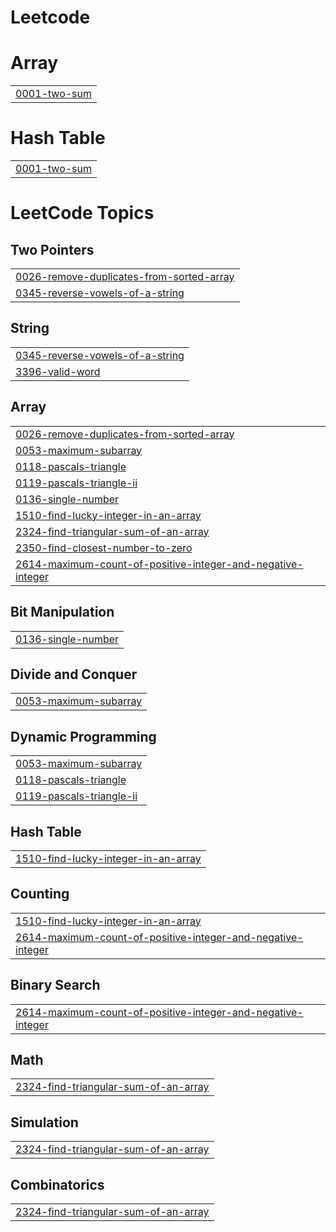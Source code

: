 # Leetcode


# Array
|  |
| ------- |
| [0001-two-sum](https://github.com/BhavaniSankar123/Leetcode/tree/master/0001-two-sum) |
# Hash Table
|  |
| ------- |
| [0001-two-sum](https://github.com/BhavaniSankar123/Leetcode/tree/master/0001-two-sum) |
<!---LeetCode Topics Start-->
# LeetCode Topics
## Two Pointers
|  |
| ------- |
| [0026-remove-duplicates-from-sorted-array](https://github.com/BhavaniSankar123/Leetcode/tree/master/0026-remove-duplicates-from-sorted-array) |
| [0345-reverse-vowels-of-a-string](https://github.com/BhavaniSankar123/Leetcode/tree/master/0345-reverse-vowels-of-a-string) |
## String
|  |
| ------- |
| [0345-reverse-vowels-of-a-string](https://github.com/BhavaniSankar123/Leetcode/tree/master/0345-reverse-vowels-of-a-string) |
| [3396-valid-word](https://github.com/BhavaniSankar123/Leetcode/tree/master/3396-valid-word) |
## Array
|  |
| ------- |
| [0026-remove-duplicates-from-sorted-array](https://github.com/BhavaniSankar123/Leetcode/tree/master/0026-remove-duplicates-from-sorted-array) |
| [0053-maximum-subarray](https://github.com/BhavaniSankar123/Leetcode/tree/master/0053-maximum-subarray) |
| [0118-pascals-triangle](https://github.com/BhavaniSankar123/Leetcode/tree/master/0118-pascals-triangle) |
| [0119-pascals-triangle-ii](https://github.com/BhavaniSankar123/Leetcode/tree/master/0119-pascals-triangle-ii) |
| [0136-single-number](https://github.com/BhavaniSankar123/Leetcode/tree/master/0136-single-number) |
| [1510-find-lucky-integer-in-an-array](https://github.com/BhavaniSankar123/Leetcode/tree/master/1510-find-lucky-integer-in-an-array) |
| [2324-find-triangular-sum-of-an-array](https://github.com/BhavaniSankar123/Leetcode/tree/master/2324-find-triangular-sum-of-an-array) |
| [2350-find-closest-number-to-zero](https://github.com/BhavaniSankar123/Leetcode/tree/master/2350-find-closest-number-to-zero) |
| [2614-maximum-count-of-positive-integer-and-negative-integer](https://github.com/BhavaniSankar123/Leetcode/tree/master/2614-maximum-count-of-positive-integer-and-negative-integer) |
## Bit Manipulation
|  |
| ------- |
| [0136-single-number](https://github.com/BhavaniSankar123/Leetcode/tree/master/0136-single-number) |
## Divide and Conquer
|  |
| ------- |
| [0053-maximum-subarray](https://github.com/BhavaniSankar123/Leetcode/tree/master/0053-maximum-subarray) |
## Dynamic Programming
|  |
| ------- |
| [0053-maximum-subarray](https://github.com/BhavaniSankar123/Leetcode/tree/master/0053-maximum-subarray) |
| [0118-pascals-triangle](https://github.com/BhavaniSankar123/Leetcode/tree/master/0118-pascals-triangle) |
| [0119-pascals-triangle-ii](https://github.com/BhavaniSankar123/Leetcode/tree/master/0119-pascals-triangle-ii) |
## Hash Table
|  |
| ------- |
| [1510-find-lucky-integer-in-an-array](https://github.com/BhavaniSankar123/Leetcode/tree/master/1510-find-lucky-integer-in-an-array) |
## Counting
|  |
| ------- |
| [1510-find-lucky-integer-in-an-array](https://github.com/BhavaniSankar123/Leetcode/tree/master/1510-find-lucky-integer-in-an-array) |
| [2614-maximum-count-of-positive-integer-and-negative-integer](https://github.com/BhavaniSankar123/Leetcode/tree/master/2614-maximum-count-of-positive-integer-and-negative-integer) |
## Binary Search
|  |
| ------- |
| [2614-maximum-count-of-positive-integer-and-negative-integer](https://github.com/BhavaniSankar123/Leetcode/tree/master/2614-maximum-count-of-positive-integer-and-negative-integer) |
## Math
|  |
| ------- |
| [2324-find-triangular-sum-of-an-array](https://github.com/BhavaniSankar123/Leetcode/tree/master/2324-find-triangular-sum-of-an-array) |
## Simulation
|  |
| ------- |
| [2324-find-triangular-sum-of-an-array](https://github.com/BhavaniSankar123/Leetcode/tree/master/2324-find-triangular-sum-of-an-array) |
## Combinatorics
|  |
| ------- |
| [2324-find-triangular-sum-of-an-array](https://github.com/BhavaniSankar123/Leetcode/tree/master/2324-find-triangular-sum-of-an-array) |
<!---LeetCode Topics End-->